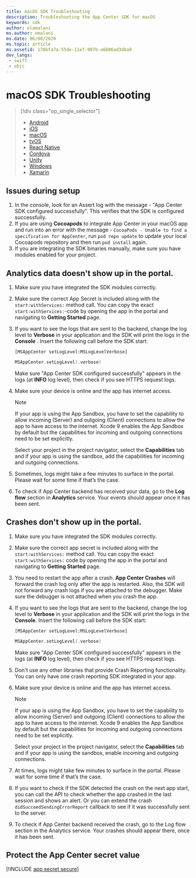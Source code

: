 ```yaml
---
title: macOS SDK Troubleshooting
description: Troubleshooting the App Center SDK for macOS
keywords: sdk
author: elamalani
ms.author: emalani
ms.date: 06/08/2020
ms.topic: article
ms.assetid: 170bfa7a-55de-11e7-907b-a6006ad3dba0
dev_langs:  
 - swift
 - objc
---
```


# macOS SDK Troubleshooting

> [!div  class="op_single_selector"]
> * [Android](android.md)
> * [iOS](ios.md)
> * [macOS](macos.md)
> * [tvOS](tvOS.md)
> * [React Native](react-native.md)
> * [Cordova](cordova.md)
> * [Unity](unity.md)
> * [Windows](uwp.md)
> * [Xamarin](xamarin.md)

## Issues during setup

1. In the console, look for an Assert log with the message - "App Center SDK configured successfully". This verifies that the SDK is configured successfully.
2. If you are using **Cocoapods** to integrate App Center in your macOS app and run into an error with the message - `CocoaPods - Unable to find a specification for AppCenter`, run `pod repo update` to update your local Cocoapods repository and then run `pod install` again.
3. If you are integrating the SDK binaries manually, make sure you have modules enabled for your project.

## Analytics data doesn't show up in the portal.

1. Make sure you have integrated the SDK modules correctly.
2. Make sure the correct App Secret is included along with the `start:withServices:` method call. You can copy the exact `start:withServices:`-code by opening the app in the portal and navigating to **Getting Started** page.
3. If you want to see the logs that are sent to the backend, change the log level to **Verbose** in your application and the SDK will print the logs in the **Console** . Insert the following call before the SDK start:

    ```objc
    [MSAppCenter setLogLevel:MSLogLevelVerbose]
    ```
    ```swift
    MSAppCenter.setLogLevel(.verbose)
    ```

    Make sure "App Center SDK configured successfully" appears in the logs (at **INFO** log level), then check if you see HTTPS request logs.
	
4. Make sure your device is online and the app has internet access.

   > [!Note]
   > If your app is using the App Sandbox, you have to set the capability to allow incoming (Server) and outgoing (Client) connections to allow the app to have access to the internet.
   >  Xcode 9 enables the App Sandbox by default but the capabilities for incoming and outgoing connections need to be set explicitly.
   > 
   > Select your project in the project navigator, select the **Capabilities** tab and if your app is using the sandbox, add the capabilities for incoming and outgoing connections.

5. Sometimes, logs might take a few minutes to surface in the portal. Please wait for some time if that’s the case.
6. To check if App Center backend has received your data, go to the **Log flow** section in **Analytics** service. Your events should appear once it has been sent.

## Crashes don't show up in the portal.

1. Make sure you have integrated the SDK modules correctly.
2. Make sure the correct app secret is included along with the `start:withServices:` method call. You can copy the exact `start:withServices:` code by opening the app in the portal and navigating to **Getting Started** page.
3. You need to restart the app after a crash. **App Center Crashes** will forward the crash log only after the app is restarted. Also, the SDK will not forward any crash logs if you are attached to the debugger. Make sure the debugger is not attached when you crash the app.
4. If you want to see the logs that are sent to the backend, change the log level to **Verbose** in your application and the SDK will print the logs in the **Console**. Insert the following call before the SDK start:

    ```objc
    [MSAppCenter setLogLevel:MSLogLevelVerbose]
    ```
    ```swift
    MSAppCenter.setLogLevel(.verbose)
    ```

    Make sure "App Center SDK configured successfully" appears in the logs (at **INFO** log level), then check if you see HTTPS request logs.

5. Don't use any other libraries that provide Crash Reporting functionality. You can only have one crash reporting SDK integrated in your app.
6. Make sure your device is online and the app has internet access.

   > [!Note]
   > If your app is using the App Sandbox, you have to set the capability to allow incoming (Server) and outgoing (Client) connections to allow the app to have access to the internet.
   >  Xcode 9 enables the App Sandbox by default but the capabilities for incoming and outgoing connections need to be set explicitly.
   > 
   > Select your project in the project navigator, select the **Capabilities** tab and if your app is using the sandbox, enable incoming and outgoing connections.

7. At times, logs might take few minutes to surface in the portal. Please wait for some time if that’s the case.
8. If you want to check if the SDK detected the crash on the next app start, you can call the API to check whether the app crashed in the last session and shows an alert. Or you can extend the crash `didSucceedSendingErrorReport` callback to see if it was successfully sent to the server.
9. To check if App Center backend received the crash, go to the Log flow section in the Analytics service. Your crashes should appear there, once it has been sent.

## Protect the App Center secret value

[!INCLUDE [app secret secure](../includes/app-secret-secure.md)]
